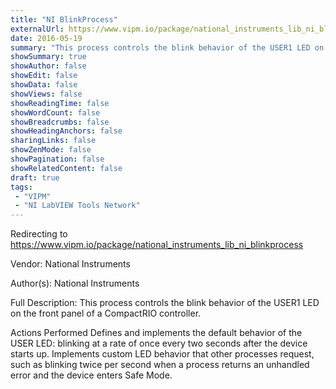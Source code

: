 ```yaml
---
title: "NI BlinkProcess"
externalUrl: https://www.vipm.io/package/national_instruments_lib_ni_blinkprocess
date: 2016-05-19
summary: "This process controls the blink behavior of the USER1 LED on the front panel of a CompactRIO controller."
showSummary: true
showAuthor: false
showEdit: false
showData: false
showViews: false
showReadingTime: false
showWordCount: false
showBreadcrumbs: false
showHeadingAnchors: false
sharingLinks: false
showZenMode: false
showPagination: false
showRelatedContent: false
draft: true
tags:
 - "VIPM"
 - "NI LabVIEW Tools Network"
---
```


Redirecting to https://www.vipm.io/package/national_instruments_lib_ni_blinkprocess

Vendor: National Instruments

Author(s): National Instruments
 
Full Description:
This process controls the blink behavior of the USER1 LED on the front panel of a CompactRIO controller.

Actions Performed
Defines and implements the default behavior of the USER LED: blinking at a rate of once every two seconds after the device starts up. 
Implements custom LED behavior that other processes request, such as blinking twice per second when a process returns an unhandled error and the device enters Safe Mode.